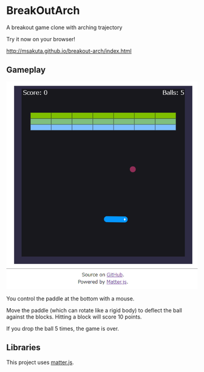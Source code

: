 BreakOutArch
============

A breakout game clone with arching trajectory

Try it now on your browser!

http://msakuta.github.io/breakout-arch/index.html

Gameplay
--------

![](screenshots/screen01.png)

You control the paddle at the bottom with a mouse.

Move the paddle (which can rotate like a rigid body) to deflect the ball against
the blocks.
Hitting a block will score 10 points.

If you drop the ball 5 times, the game is over.

Libraries
---------

This project uses [matter.js](https://github.com/liabru/matter-js).
